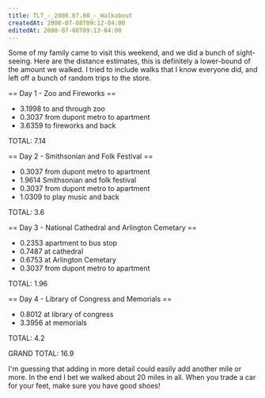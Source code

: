 ```yaml
---
title: TLT_-_2008.07.08_-_Walkabout
createdAt: 2008-07-08T09:12-04:00
editedAt: 2008-07-08T09:13-04:00
---
```


Some of my family came to visit this weekend, and we did a bunch of sight-seeing. Here are the distance estimates, this is definitely a lower-bound of the amount we walked. I tried to include walks that I know everyone did, and left off a bunch of random trips to the store.

== Day 1 - Zoo and Fireworks ==
* 3.1998 to and through zoo
* 0.3037 from dupont metro to apartment
* 3.6359 to fireworks and back

TOTAL: 7.14

== Day 2 - Smithsonian and Folk Festival ==
* 0.3037 from dupont metro to apartment
* 1.9614 Smithsonian and folk festival
* 0.3037 from dupont metro to apartment
* 1.0309 to play music and back

TOTAL: 3.6

== Day 3 - National Cathedral and Arlington Cemetary ==
* 0.2353 apartment to bus stop
* 0.7487 at cathedral
* 0.6753 at Arlington Cemetary
* 0.3037 from dupont metro to apartment

TOTAL: 1.96

== Day 4 - Library of Congress and Memorials ==
* 0.8012 at library of congress
* 3.3956 at memorials

TOTAL: 4.2

GRAND TOTAL: 16.9

I'm guessing that adding in more detail could easily add another mile or more. In the end I bet we walked about 20 miles in all. When you trade a car for your feet, make sure you have good shoes!

